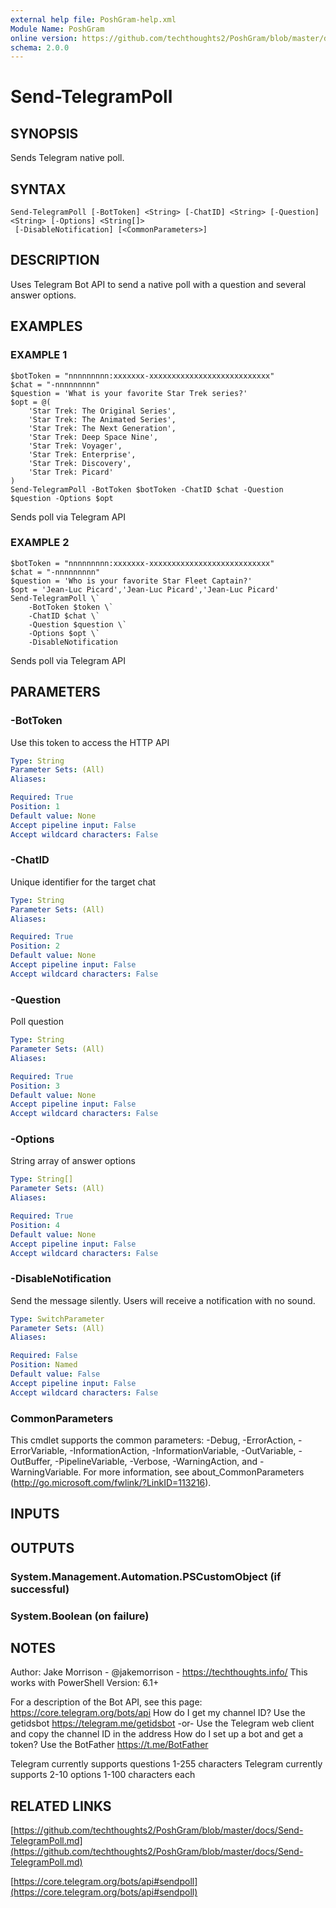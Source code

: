 ```yaml
---
external help file: PoshGram-help.xml
Module Name: PoshGram
online version: https://github.com/techthoughts2/PoshGram/blob/master/docs/Send-TelegramPoll.md
schema: 2.0.0
---
```


# Send-TelegramPoll

## SYNOPSIS
Sends Telegram native poll.

## SYNTAX

```
Send-TelegramPoll [-BotToken] <String> [-ChatID] <String> [-Question] <String> [-Options] <String[]>
 [-DisableNotification] [<CommonParameters>]
```

## DESCRIPTION
Uses Telegram Bot API to send a native poll with a question and several answer options.

## EXAMPLES

### EXAMPLE 1
```
$botToken = "nnnnnnnnn:xxxxxxx-xxxxxxxxxxxxxxxxxxxxxxxxxxx"
$chat = "-nnnnnnnnn"
$question = 'What is your favorite Star Trek series?'
$opt = @(
    'Star Trek: The Original Series',
    'Star Trek: The Animated Series',
    'Star Trek: The Next Generation',
    'Star Trek: Deep Space Nine',
    'Star Trek: Voyager',
    'Star Trek: Enterprise',
    'Star Trek: Discovery',
    'Star Trek: Picard'
)
Send-TelegramPoll -BotToken $botToken -ChatID $chat -Question $question -Options $opt
```


Sends poll via Telegram API

### EXAMPLE 2
```
$botToken = "nnnnnnnnn:xxxxxxx-xxxxxxxxxxxxxxxxxxxxxxxxxxx"
$chat = "-nnnnnnnnn"
$question = 'Who is your favorite Star Fleet Captain?'
$opt = 'Jean-Luc Picard','Jean-Luc Picard','Jean-Luc Picard'
Send-TelegramPoll \`
    -BotToken $token \`
    -ChatID $chat \`
    -Question $question \`
    -Options $opt \`
    -DisableNotification
```


Sends poll via Telegram API

## PARAMETERS

### -BotToken
Use this token to access the HTTP API

```yaml
Type: String
Parameter Sets: (All)
Aliases:

Required: True
Position: 1
Default value: None
Accept pipeline input: False
Accept wildcard characters: False
```

### -ChatID
Unique identifier for the target chat

```yaml
Type: String
Parameter Sets: (All)
Aliases:

Required: True
Position: 2
Default value: None
Accept pipeline input: False
Accept wildcard characters: False
```

### -Question
Poll question

```yaml
Type: String
Parameter Sets: (All)
Aliases:

Required: True
Position: 3
Default value: None
Accept pipeline input: False
Accept wildcard characters: False
```

### -Options
String array of answer options

```yaml
Type: String[]
Parameter Sets: (All)
Aliases:

Required: True
Position: 4
Default value: None
Accept pipeline input: False
Accept wildcard characters: False
```

### -DisableNotification
Send the message silently.
Users will receive a notification with no sound.

```yaml
Type: SwitchParameter
Parameter Sets: (All)
Aliases:

Required: False
Position: Named
Default value: False
Accept pipeline input: False
Accept wildcard characters: False
```

### CommonParameters
This cmdlet supports the common parameters: -Debug, -ErrorAction, -ErrorVariable, -InformationAction, -InformationVariable, -OutVariable, -OutBuffer, -PipelineVariable, -Verbose, -WarningAction, and -WarningVariable.
For more information, see about_CommonParameters (http://go.microsoft.com/fwlink/?LinkID=113216).

## INPUTS

## OUTPUTS

### System.Management.Automation.PSCustomObject (if successful)
### System.Boolean (on failure)
## NOTES
Author: Jake Morrison - @jakemorrison - https://techthoughts.info/
This works with PowerShell Version: 6.1+

For a description of the Bot API, see this page: https://core.telegram.org/bots/api
How do I get my channel ID?
Use the getidsbot https://telegram.me/getidsbot  -or-  Use the Telegram web client and copy the channel ID in the address
How do I set up a bot and get a token?
Use the BotFather https://t.me/BotFather

Telegram currently supports questions 1-255 characters
Telegram currently supports 2-10 options 1-100 characters each

## RELATED LINKS

[https://github.com/techthoughts2/PoshGram/blob/master/docs/Send-TelegramPoll.md](https://github.com/techthoughts2/PoshGram/blob/master/docs/Send-TelegramPoll.md)

[https://core.telegram.org/bots/api#sendpoll](https://core.telegram.org/bots/api#sendpoll)


